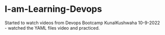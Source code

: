 # I-am-Learning-Devops

Started to watch videos from Devops Bootcamp KunalKushwaha
10-9-2022 - watched the YAML files video and practiced.
